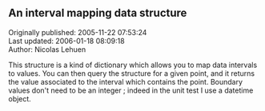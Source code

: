 ## An interval mapping data structure  
Originally published: 2005-11-22 07:53:24  
Last updated: 2006-01-18 08:09:18  
Author: Nicolas Lehuen  
  
This structure is a kind of dictionary which allows you to map data intervals to values. You can then query the structure for a given point, and it returns the value associated to the interval which contains the point. Boundary values don't need to be an integer ; indeed in the unit test I use a datetime object.